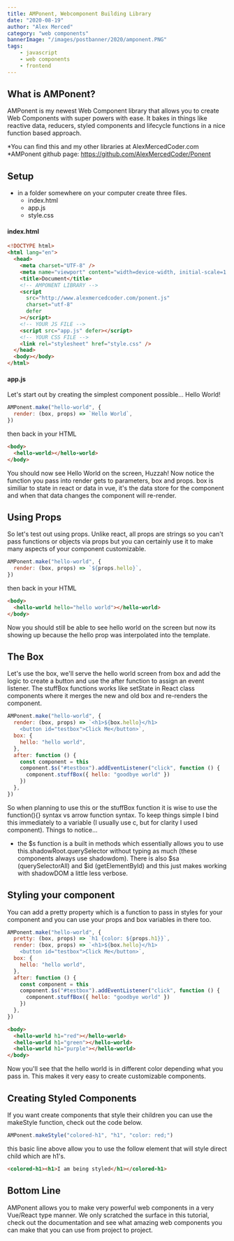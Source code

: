 ```yaml
---
title: AMPonent, Webcomponent Building Library
date: "2020-08-19"
author: "Alex Merced"
category: "web components"
bannerImage: "/images/postbanner/2020/amponent.PNG"
tags:
    - javascript
    - web components
    - frontend
---
```


## What is AMPonent?

AMPonent is my newest Web Component library that allows you to create Web Components with super powers with ease. It bakes in things like reactive data, reducers, styled components and lifecycle functions in a nice function based approach.

*You can find this and my other libraries at AlexMercedCoder.com
*AMPonent github page: https://github.com/AlexMercedCoder/Ponent

## Setup

- in a folder somewhere on your computer create three files.
  - index.html
  - app.js
  - style.css

#### index.html

```html
<!DOCTYPE html>
<html lang="en">
  <head>
    <meta charset="UTF-8" />
    <meta name="viewport" content="width=device-width, initial-scale=1.0" />
    <title>Document</title>
    <!-- AMPONENT LIBRARY -->
    <script
      src="http://www.alexmercedcoder.com/ponent.js"
      charset="utf-8"
      defer
    ></script>
    <!-- YOUR JS FILE -->
    <script src="app.js" defer></script>
    <!-- YOUR CSS FILE -->
    <link rel="stylesheet" href="style.css" />
  </head>
  <body></body>
</html>
```

#### app.js

Let's start out by creating the simplest component possible... Hello World!

```js
AMPonent.make("hello-world", {
  render: (box, props) => `Hello World`,
})
```

then back in your HTML

```html
<body>
  <hello-world></hello-world>
</body>
```

You should now see Hello World on the screen, Huzzah! Now notice the function you pass into render gets to parameters, box and props. box is similiar to state in react or data in vue, it's the data store for the component and when that data changes the component will re-render.

## Using Props

So let's test out using props. Unlike react, all props are strings so you can't pass functions or objects via props but you can certainly use it to make many aspects of your component customizable.

```js
AMPonent.make("hello-world", {
  render: (box, props) => `${props.hello}`,
})
```

then back in your HTML

```html
<body>
  <hello-world hello="hello world"></hello-world>
</body>
```

Now you should still be able to see hello world on the screen but now its showing up because the hello prop was interpolated into the template.

## The Box

Let's use the box, we'll serve the hello world screen from box and add the logic to create a button and use the after function to assign an event listener. The stuffBox functions works like setState in React class components where it merges the new and old box and re-renders the component.

```js
AMPonent.make("hello-world", {
  render: (box, props) => `<h1>${box.hello}</h1>
    <button id="testbox">Click Me</button>`,
  box: {
    hello: "hello world",
  },
  after: function () {
    const component = this
    component.$s("#testbox").addEventListener("click", function () {
      component.stuffBox({ hello: "goodbye world" })
    })
  },
})
```

So when planning to use this or the stuffBox function it is wise to use the function(){} syntax vs arrow function syntax. To keep things simple I bind this immediately to a variable (I usually use c, but for clarity I used component). Things to notice...

- the $s function is a built in methods which essentially allows you to use this.shadowRoot.querySelector without typing as much (these components always use shadowdom). There is also $sa (querySelectorAll) and \$id (getElementById) and this just makes working with shadowDOM a little less verbose.

## Styling your component

You can add a pretty property which is a function to pass in styles for your component and you can use your props and box variables in there too.

```js
AMPonent.make("hello-world", {
  pretty: (box, props) => `h1 {color: ${props.h1}}`,
  render: (box, props) => `<h1>${box.hello}</h1>
    <button id="testbox">Click Me</button>`,
  box: {
    hello: "hello world",
  },
  after: function () {
    const component = this
    component.$s("#testbox").addEventListener("click", function () {
      component.stuffBox({ hello: "goodbye world" })
    })
  },
})
```

```html
<body>
  <hello-world h1="red"></hello-world>
  <hello-world h1="green"></hello-world>
  <hello-world h1="purple"></hello-world>
</body>
```

Now you'll see that the hello world is in different color depending what you pass in. This makes it very easy to create customizable components.

## Creating Styled Components

If you want create components that style their children you can use the makeStyle function, check out the code below.

```js
AMPonent.makeStyle("colored-h1", "h1", "color: red;")
```

this basic line above allow you to use the follow element that will style direct child which are h1's.

```html
<colored-h1><h1>I am being styled</h1></colored-h1>
```

## Bottom Line

AMPonent allows you to make very powerful web components in a very Vue/React type manner. We only scratched the surface in this tutorial, check out the documentation and see what amazing web components you can make that you can use from project to project.

